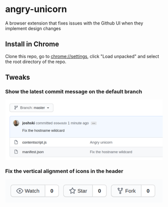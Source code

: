 # angry-unicorn
A browser extension that fixes issues with the Github UI when they implement design changes

## Install in Chrome

Clone this repo, go to [chrome://settings](chrome://settings), click "Load unpacked" and select the root directory of the repo.

## Tweaks

### Show the latest commit message on the default branch

![Latest commit message](latest-commit-message.png)

### Fix the vertical alignment of icons in the header

![Header icons vertical alignment.png](header-icons-vertical-alignment.png)
